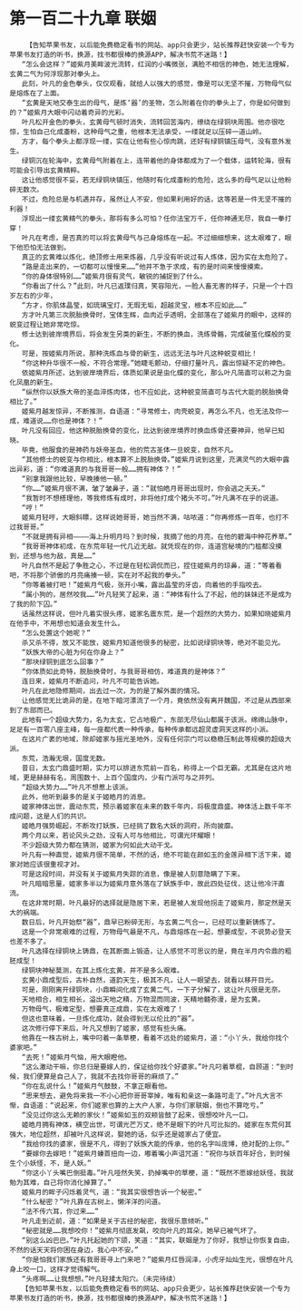 # 第一百二十九章 联姻
        【告知苹果书友，以后能免费稳定看书的网站、app只会更少，站长推荐赶快安装一个专为苹果书友打造的听书，换源，找书都很棒的换源APP，解决书荒不迷路！】
       “怎么会这样？”姬紫月美眸波光流转，红润的小嘴微张，满脸不相信的神色，她无法理解，玄黄二气为何浮现那对拳头上。
       此刻，叶凡的金色拳头，仅仅观看，就给人以强大的感觉，像是可以无坚不摧，万物母气似是熔炼在了上面。
       “玄黄是天地交泰生出的母气，是炼‘器’的圣物，怎么附着在你的拳头上了，你是如何做到的？”姬紫月大眼中闪动着奇异的光彩。
       叶凡松开金色的拳头，玄黄母气顿时消失，流转回苦海内，缭绕在绿铜块周围。他亦很吃惊，生怕自己化成齑粉，这种母气之重，他根本无法承受，一缕就足以压碎一道山岭。
       方才，每个拳头上都浮现一缕，实在让他有些心惊肉跳，还好有绿铜镇压母气，没有意外发生。
       绿铜沉在轮海中，玄黄母气附着在上，连带着他的身体都成为了一个载体，运转轮海，很有可能会引导出玄黄精粹。
       这让他感觉很不妥，若无绿铜块镇压，他随时有化成齑粉的危险，这么多的母气足以让他粉碎无数次。
       不过，危险总是与机遇并存，虽然让人不安，但如果利用好的话，这等若是一件无坚不摧的利器！
       浮现出一缕玄黄精气的拳头，那将有多么可怕？任你法宝万千，任你神通无尽，我自一拳打穿！
       叶凡在考虑，是否真的可以将玄黄母气与己身熔炼在一起。不过细细想来，这太艰难了，眼下他恐怕无法做到。
       真正的玄黄难以炼化，绝顶修士用来炼器，几乎没有听说过有人炼体，因为实在太危险了。
       “路是走出来的，一切都可以慢慢来……”他并不急于求成，有的是时间来慢慢摸索。
       “你的身体很特别……”姬紫月很有灵气，敏锐的捕捉到了什么。
       “你看出了什么？”此刻，叶凡已返璞归真，笑容阳光，一脸人畜无害的样子，只是一个十四岁左右的少年，
       “方才，你肌体晶莹，如琉璃宝灯，无瑕无垢，超越灵宝，根本不应如此……”
       方才叶凡第三次脱胎换骨时，宝体生辉，血肉近乎透明，全部落在了姬紫月的眼中，这样的蜕变过程让她非常吃惊。
       修士达到彼岸境界后，将会发生另类的新生，不断的换血，洗练骨骼，完成破茧化蝶般的变化。
       可是，按姬紫月所说，那种洗练血与骨的新生，远远无法与叶凡这种蜕变相比！
       “你这种升华很不一般，不符合常理。”她睫毛颤动，仔细打量叶凡，露出惊疑不定的神色。
       依姬紫月所述，达到彼岸境界后，体质如果说是虫化蝶的变化，那么叶凡简直可以称之为虫化凤凰的新生。
       “纵然你以妖族大帝的圣血淬炼肉体，也不应如此，这种蜕变简直可与古代大能的脱胎换骨相比了。”
       姬紫月越发惊异，不断推测，自语道：“寻常修士，肉壳蜕变，再怎么不凡，也无法及你一成，难道说……你也是神体？！”
       叶凡没有回应，他这种脱胎换骨的变化，比达到彼岸境界时换血炼骨还要神异，他早已知晓。
       毕竟，他服食的是神药与妖帝圣血，他的荒古圣体一旦蜕变，自然不凡。
       “其他修士的蜕变与你相比，根本算不上脱胎换骨。”姬紫月说到这里，充满灵气的大眼中露出异彩，道：“你难道真的与我哥哥一般……拥有神体？！”
       “别拿我跟他比较，早晚揍他一顿。”
       “你……”姬紫月很不满，皱了皱鼻子，道：“就怕皓月哥哥出现时，你会逃之夭夭。”
       “我暂时不想搭理他，等我修炼有成时，非将他打成个猪头不可。”叶凡满不在乎的说道。
       “哼！”
       姬紫月轻哼，大眼斜瞟，这样说她哥哥，她当然不满，咕哝道：“你再修炼一百年，也打不过我哥哥。”
       “不就是拥有异相————海上升明月吗？到时候，我摘了他的月亮，在他的碧海中种花养草。”
       “我哥哥神体初成，在东荒年轻一代几近无敌。就凭现在的你，连道宫秘境的门槛都没摸到，还想与他为敌，真是……”
       叶凡自然不是起了争胜之心，不过是在轻松调侃而已，捏住姬紫月的琼鼻，道：“等着看吧，不将那个骄傲的月亮痛揍一顿，实在对不起我的拳头。”
       “你等着被打吧！”姬紫月气极，张开小嘴，露出晶莹的牙齿，向着他的手指咬去。
       “属小狗的，居然咬我……”叶凡轻笑了起来，道：“神体有什么了不起，他的妹妹还不是成为了我的阶下囚。”
       话虽然这样说，但叶凡着实很头疼，姬家名震东荒，是一个超然的大势力，如果知晓姬紫月在他手中，不用想也知道会发生什么。
       “怎么处置这个她呢？”
       杀又杀不得，放又不能放，姬紫月知道他很多的秘密，比如说绿铜块等，绝对不能见光。
       “妖族大帝的心脏为何在你身上？”
       “那块绿铜到底怎么回事？”
       “你体质如此奇特，脱胎换骨时，与我哥哥相仿，难道真的是神体？”
       连日来，姬紫月不断追问，叶凡不可能告诉她。
       叶凡在此地隐修期间，出去过一次，为的是了解外面的情况。
       让他感觉无比诡异的是，在地下暗河漂流了一个月，竟依然没有离开魏国，不过是从西部来到了东部而已。
       此地有一个超级大势力，名为太玄，它占地极广，东部无尽仙山都属于该派。绵绵山脉中，足足有一百零八座主峰，每一座都代表一种传承，每种传承都远超灵虚洞天这样的小派。
       在这片广袤的地域，除却姬家与摇光圣地外，没有任何宗门可以稳稳压制此等规模的超级大派。
       东荒，浩瀚无垠，国度无数。
       昔日，太玄门鼎盛时期，实力可以排进东荒前一百名，称得上一个巨无霸。尤其是在这片地域，更是赫赫有名，周围数十、上百个国度内，少有门派可与之并列。
       “超级大势力……”叶凡不想惹上该派。
       此外，他听到最多的是关于姬皓月的消息。
       姬家神体出世，震动东荒，预示着姬家在未来的数千年内，将极度鼎盛。神体活上数千年不成问题，这是人们的共识。
       姬皓月强势崛起，不断攻打妖族，已经挑了数名大妖的洞府，所向披靡。
       两个月以来，若论风头之劲，没有人可与他相比，可谓光环耀眼！
       不少超级大势力都在猜测，姬家为何如此大动干戈。
       叶凡有一种直觉，姬紫月很不简单，不然的话，绝不可能在颜如玉的金莲异相下活下来，姬家对她应该很重视才对。
       可是这段时间，并没有关于姬紫月失踪的消息，像是被人刻意隐瞒了下来。
       叶凡暗暗思量，姬家多半以为姬紫月意外落在了妖族手中，故此四处征伐，这让他冷汗直流。
       在这非常时期，叶凡最好的选择就是隐居下来，若是被人发现他拐走了姬紫月，那定然是天大的祸端。
       数日后，叶凡开始祭“器”，鼎早已粉碎无形，与玄黄二气合一，已经可以重新铸炼了。
       这是一个非常艰难的过程，万物母气最是不凡，与鼎熔炼在一起，想要成型，不说势必登天也差不多了。
       叶凡选择在绿铜块上铸鼎，在其断面上锻造，让人感觉不可思议的是，竟在半月内令鼎的粗胚成型！
       绿铜块神秘莫测，在其上炼化玄黄，并不是多么艰难。
       玄黄小鼎成型后，古朴自然，道韵天生，极其不凡，让人一眼望去，就看以移开目光。
       可是，刚刚离开绿铜块，小鼎瞬间化成了玄黄二气，一下子分解了，这让叶凡很是无奈。
       天地相合，相生相长，溢出天地之精，万物混而同波，天精地髓弥漫，是为玄黄。
       万物母气，极难定型，想要真正成鼎，实在太艰难了！
       但这也意味着，一旦炼化成功，就会得到无以伦比的“器”。
       这次修行停下来后，叶凡又想到了姬家，感觉有些头痛。
       他靠在一株古树上，嘴中叼着一条草梗，看着不远处的姬紫月，道：“小丫头，我给你找个婆家吧。”
       “去死！”姬紫月气恼，用大眼瞪他。
       “这么激动干嘛，你总归是要嫁人的，保证给你找个好婆家。”叶凡叼着草棍，自顾道：“到时候，我们便算是自己人了，我就不去找你哥哥的麻烦了。”
       “你在乱说什么！”姬紫月气鼓鼓，不拿正眼看他。
       “思来想去，避免将来我一不小心把你哥哥宰掉，唯有和亲这一条路可走了。”叶凡大言不惭，自语道：“说起来，你们姬家也算的上大户人家，与你们家联姻，倒也不算吃亏。”
       “没见过你这么无赖的家伙！”姬紫如玉的双颊皆鼓了起来，很想咬叶凡一口。
       姬皓月拥有神体，横空出世，可谓光芒万丈，绝不是眼下的叶凡可比拟的。姬家在东荒何其强大，地位超然，却被叶凡这样说，娶她的话，似乎还是姬家占了便宜。
       “我给你找的婆家，很是不凡，得到了妖族大能的传承，他的名字叫庞博，绝对配的上你。”
       “要嫁你去嫁吧！”姬紫月螓首扭向一边，嘟着嘴小声诅咒道：“祝你与妖百年好合，到时候生个小妖怪，不，是人妖。”
       “你这小丫头嘴巴倒挺毒。”叶凡哑然失笑，扔掉嘴中的草梗，道：“既然不愿嫁给妖怪，我就勉为其难，自己将你消化掉算了。”
       姬紫月的眸子闪烁着灵气，道：“我其实很想告诉一个秘密。”
       “什么秘密？”叶凡靠在古树上，懒洋洋的问道。
       “法不传六耳，你过来……”
       叶凡走到近前，道：“如果是关于古经的秘密，我很乐意倾听。”
       “秘密就是……我想咬你！”姬紫月彻底发飙，咬向叶凡的耳朵，她早已被气坏了。
       “别这么凶巴巴。”叶凡托起她的下颌，笑道：“其实，联姻是为了你好，我想让你恢复自由，不然的话天天将你困在身边，我心中不安。”
       “你是怕我们家族还有我哥哥寻上门来吧？”姬紫月红唇润泽，小虎牙灿灿生光，很想在叶凡身上咬一口，这样才觉得解气。
       “头疼啊……让我想想。”叶凡轻揉太阳穴。（未完待续）
       【告知苹果书友，以后能免费稳定看书的网站、app只会更少，站长推荐赶快安装一个专为苹果书友打造的听书，换源，找书都很棒的换源APP，解决书荒不迷路！】
